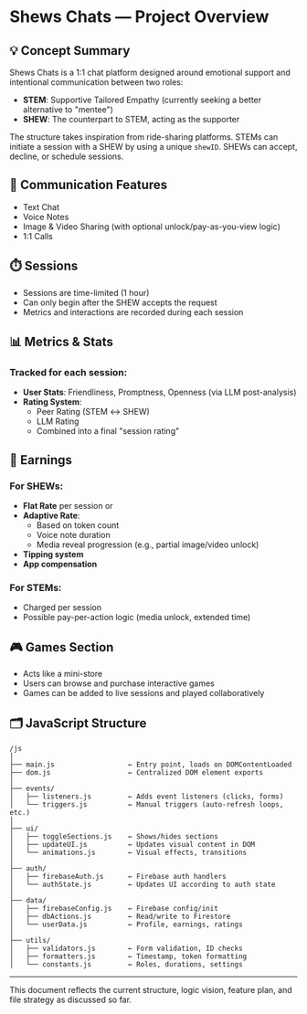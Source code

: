 # Shews Chats — Project Overview

## 💡 Concept Summary

Shews Chats is a 1:1 chat platform designed around emotional support and intentional communication between two roles:
- **STEM**: Supportive Tailored Empathy (currently seeking a better alternative to "mentee")
- **SHEW**: The counterpart to STEM, acting as the supporter

The structure takes inspiration from ride-sharing platforms. STEMs can initiate a session with a SHEW by using a unique `shewID`. SHEWs can accept, decline, or schedule sessions.

## 📱 Communication Features
- Text Chat
- Voice Notes
- Image & Video Sharing (with optional unlock/pay-as-you-view logic)
- 1:1 Calls

## ⏱️ Sessions
- Sessions are time-limited (1 hour)
- Can only begin after the SHEW accepts the request
- Metrics and interactions are recorded during each session

## 📊 Metrics & Stats
### Tracked for each session:
- **User Stats**: Friendliness, Promptness, Openness (via LLM post-analysis)
- **Rating System**:
  - Peer Rating (STEM ↔ SHEW)
  - LLM Rating
  - Combined into a final "session rating"

## 💸 Earnings
### For SHEWs:
- **Flat Rate** per session or
- **Adaptive Rate**:
  - Based on token count
  - Voice note duration
  - Media reveal progression (e.g., partial image/video unlock)
- **Tipping system**
- **App compensation**

### For STEMs:
- Charged per session
- Possible pay-per-action logic (media unlock, extended time)

## 🎮 Games Section
- Acts like a mini-store
- Users can browse and purchase interactive games
- Games can be added to live sessions and played collaboratively

## 🗂 JavaScript Structure

```
/js
│
├── main.js                  ← Entry point, loads on DOMContentLoaded
├── dom.js                   ← Centralized DOM element exports
│
├── events/
│   ├── listeners.js         ← Adds event listeners (clicks, forms)
│   └── triggers.js          ← Manual triggers (auto-refresh loops, etc.)
│
├── ui/
│   ├── toggleSections.js    ← Shows/hides sections
│   ├── updateUI.js          ← Updates visual content in DOM
│   └── animations.js        ← Visual effects, transitions
│
├── auth/
│   ├── firebaseAuth.js      ← Firebase auth handlers
│   └── authState.js         ← Updates UI according to auth state
│
├── data/
│   ├── firebaseConfig.js    ← Firebase config/init
│   ├── dbActions.js         ← Read/write to Firestore
│   └── userData.js          ← Profile, earnings, ratings
│
├── utils/
│   ├── validators.js        ← Form validation, ID checks
│   ├── formatters.js        ← Timestamp, token formatting
│   └── constants.js         ← Roles, durations, settings
```

---

This document reflects the current structure, logic vision, feature plan, and file strategy as discussed so far.